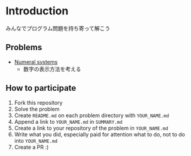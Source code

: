 # Introduction

みんなでプログラム問題を持ち寄って解こう

## Problems

* [Numeral systems](numeral-systems/README.md)
    * 数字の表示方法を考える

## How to participate

1. Fork this repository
1. Solve the problem
1. Create `README.md` on each problem directory with `YOUR_NAME.md`
1. Append a link to `YOUR_NAME.md` in `SUMMARY.md`
1. Create a link to your repository of the problem in `YOUR_NAME.md`
1. Write what you did, especially paid for attention what to do, not to do into `YOUR_NAME.md`
1. Create a PR :)
